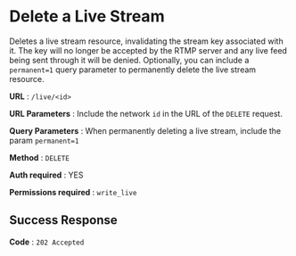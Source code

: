 # Delete a Live Stream

Deletes a live stream resource, invalidating the stream key associated with it. The key will no longer be accepted by the RTMP server and any live feed being sent through it will be denied.
Optionally, you can include a `permanent=1` query parameter to permanently delete the live stream resource.


**URL** : `/live/<id>`

**URL Parameters** : Include the network `id` in the URL of the `DELETE` request.

**Query Parameters** : When permanently deleting a live stream, include the param `permanent=1`

**Method** : `DELETE`

**Auth required** : YES

**Permissions required** : `write_live`


## Success Response

**Code** : `202 Accepted`
